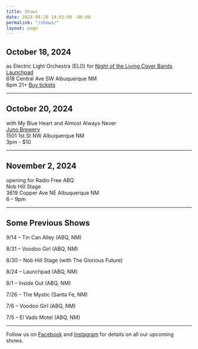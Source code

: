 ```yaml
---
title: Shows
date: 2024-08-20 14:03:00 -06:00
permalink: "/shows/"
layout: page
---
```


## October 18, 2024

<p>as Electric Light Orchestra (ELO) for <a href="https://launchpadrocks.com/event/422752">Night of the Living Cover Bands</a><br/>
<a href="https://launchpadrocks.com/">Launchpad</a><br/>
618 Central Ave SW Albuquerque NM<br/>
6pm 21+ <a href="https://launchpadrocks.com/event/422752">Buy tickets</a></p>

---

## October 20, 2024

<p>with My Blue Heart and Almost Always Never<br/>
<a href="https://junopub.com/">Juno Brewery</a><br/>
1501 1st St NW Albuquerque NM<br/>
3pm - $10</p>

---

## November 2, 2024

<p>opening for Radio Free ABQ<br/>
Nob Hill Stage<br/>
3619 Copper Ave NE Albuquerque NM<br/>
6 – 9pm</p>

---

## Some Previous Shows

9/14 – Tin Can Alley (ABQ, NM)

8/31 – Voodoo Girl (ABQ, NM)

8/30 – Nob Hill Stage (with The Glorious Future)

8/24 – Launchpad (ABQ, NM)

8/1 – Inside Out (ABQ, NM)

7/26 – The Mystic (Santa Fe, NM)

7/6 – Voodoo Girl (ABQ, NM)

7/5 – El Vado Motel (ABQ, NM)

---

<p class="lead">Follow us on <a href="https://www.facebook.com/TheOrdinaryThingsband/">Facebook</a> and <a href="https://www.instagram.com/ordinarythingsband18/">Instagram</a> for details on all our upcoming shows.</p>